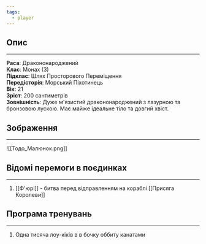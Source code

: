 ```yaml
---
tags:
  - player
---
```

## Опис
---
**Раса**: Дракононароджений  
**Клас**: Монах (3)  
**Підклас**: Шлях Просторового Переміщення  
**Передісторія**: Морський Піхотинець  
**Вік**: 21  
**Зріст**: 200 сантиметрів  
**Зовнішність**: Дуже м'язистий дракононароджений з лазурною та бронзовою лускою. Має майже ідеальне тіло та довгий хвіст.  

## Зображення
---
![[Тодо_Малюнок.png]]

## Відомі перемоги в поєдинках
---
1. [[Ф'юрі]] - битва перед відправленням на кораблі [[Присяга Королеви]]

## Програма тренувань
---
1. Одна тисяча лоу-кіків в в бочку оббиту канатами  